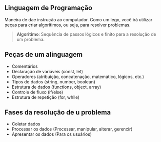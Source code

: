 ## Linguagem de Programação

Maneira de dae instrução ao computador.
Como um lego, você irá utilizar peças para criar algoritimos, ou seja, para resolver problemas.

> **Algoritimo**: Sequência de passos lógicos e finito para a resolução de um problema.

## Peças de um alinguagem

- Comentários
- Declaração de variáveis (const, let)
- Operadores (atribuição, concatenação, matemático, lógicos, etc.)
- Tipos de dados (string, number, boolean)
- Estrutura de dados (functions, object, array)
- Controle de fluxo (if/else)
- Estrutura de repetição (for, while)

## Fases da resolução de u problema

- Coletar dados
- Processar os dados (Processar, manipular, alterar, gerencir)
- Apresentar os dados (Para os usuários)